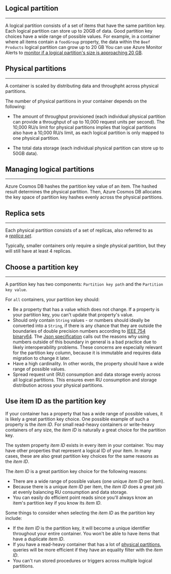 ## Logical partition 
---
A logical partition consists of a set of items that have the same partition key. 
Each logical partition can store up to 20GB of data. Good partition key choices have a wide range of possible values. For example, in a container where all items contain a `foodGroup` property, the data within the `Beef Products` logical partition can grow up to 20 GB
You can use Azure Monitor Alerts to [monitor if a logical partition's size is approaching 20 GB](https://docs.microsoft.com/en-us/azure/cosmos-db/how-to-alert-on-logical-partition-key-storage-size).


## Physical partitions 
---
A container is scaled by distributing data and throughpht across physical partitions. 

The number of physical partitions in your container depends on the following:
-   The amount of throughput provisioned (each individual physical partition can provide a throughput of up to 10,000 request units per second). The 10,000 RU/s limit for physical partitions implies that logical partitions also have a 10,000 RU/s limit, as each logical partition is only mapped to one physical partition.
    
-   The total data storage (each individual physical partition can store up to 50GB data).

## Managing logical partitions 
---
Azure Cosmos DB hashes the partition key value of an item. The hashed result determines the physical partition. Then, Azure Cosmos DB allocates the key space of partition key hashes evenly across the physical partitions. 

## Replica sets
---
Each physical partition consists of a set of replicas, also referred to as a [_replica set_](https://docs.microsoft.com/en-us/azure/cosmos-db/global-dist-under-the-hood).

Typically, smaller containers only require a single physical partition, but they will still have at least 4 replicas.

## Choose a partition key 
---
A partition key has two components: `Partition key path` and the `Partition key value`. 

For `all` containers, your partition key should: 

- Be a property that has a value which does not change. If a property is your partition key, you can't update that property's value. 
- Should only contain `String` values - or numbers should ideally be converted into a `String`, if there is any chance that they are outside the boundaries of double precision numbers according to [IEEE 754 binary64](https://www.rfc-editor.org/rfc/rfc8259#ref-IEEE754). The [Json specification](https://www.rfc-editor.org/rfc/rfc8259#section-6) calls out the reasons why using numbers outside of this boundary in general is a bad practice due to likely interoperability problems. These concerns are especially relevant for the partition key column, because it is immutable and requires data migration to change it later.
- Have a high cardinality. In other words, the property should have a wide range of possible values.
- Spread request unit (RU) consumption and data storage evenly across all logical partitions. This ensures even RU consumption and storage distribution across your physical partitions.


## Use item ID as the partition key

If your container has a property that has a wide range of possible values, it is likely a great partition key choice. One possible example of such a property is the _item ID_. For small read-heavy containers or write-heavy containers of any size, the _item ID_ is naturally a great choice for the partition key.

The system property _item ID_ exists in every item in your container. You may have other properties that represent a logical ID of your item. In many cases, these are also great partition key choices for the same reasons as the _item ID_.

The _item ID_ is a great partition key choice for the following reasons:

-   There are a wide range of possible values (one unique _item ID_ per item).
-   Because there is a unique _item ID_ per item, the _item ID_ does a great job at evenly balancing RU consumption and data storage.
-   You can easily do efficient point reads since you'll always know an item's partition key if you know its _item ID_.

Some things to consider when selecting the _item ID_ as the partition key include:

-   If the _item ID_ is the partition key, it will become a unique identifier throughout your entire container. You won't be able to have items that have a duplicate _item ID_.
-   If you have a read-heavy container that has a lot of [physical partitions](https://docs.microsoft.com/en-us/azure/cosmos-db/partitioning-overview#physical-partitions), queries will be more efficient if they have an equality filter with the _item ID_.
-   You can't run stored procedures or triggers across multiple logical partitions.